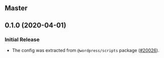 ## Master

## 0.1.0 (2020-04-01)

### Initial Release

- The config was extracted from `@wordpress/scripts` package ([#20026](https://github.com/WordPress/gutenberg/pull/20026)).
